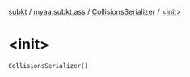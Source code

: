 [subkt](../../index.md) / [myaa.subkt.ass](../index.md) / [CollisionsSerializer](index.md) / [&lt;init&gt;](./-init-.md)

# &lt;init&gt;

`CollisionsSerializer()`